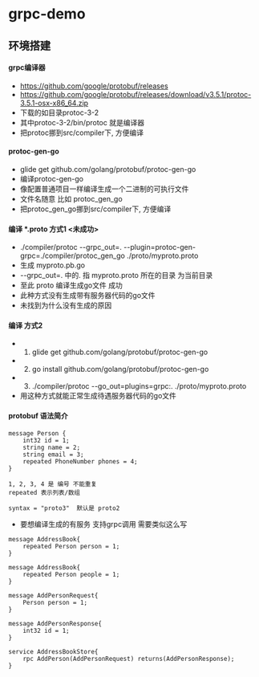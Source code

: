 # grpc-demo

## 环境搭建
####  grpc编译器
- https://github.com/google/protobuf/releases
- https://github.com/google/protobuf/releases/download/v3.5.1/protoc-3.5.1-osx-x86_64.zip
- 下载的如目录protoc-3-2  
- 其中protoc-3-2/bin/protoc 就是编译器
- 把protoc挪到src/compiler下, 方便编译
####  protoc-gen-go
- glide get github.com/golang/protobuf/protoc-gen-go
- 编译protoc-gen-go
- 像配置普通项目一样编译生成一个二进制的可执行文件 
- 文件名随意 比如 protoc_gen_go
- 把protoc_gen_go挪到src/compiler下, 方便编译

#### 编译 *.proto 方式1 <未成功>
-  ./compiler/protoc --grpc_out=. --plugin=protoc-gen-grpc=./compiler/protoc_gen_go ./proto/myproto.proto
- 生成 myproto.pb.go  
- --grpc_out=. 中的. 指 myproto.proto 所在的目录 为当前目录
- 至此 proto 编译生成go文件 成功
- 此种方式没有生成带有服务器代码的go文件
- 未找到为什么没有生成的原因
#### 编译 方式2 
- 1.  glide get github.com/golang/protobuf/protoc-gen-go
- 2.  go install github.com/golang/protobuf/protoc-gen-go
- 3.  ./compiler/protoc  --go_out=plugins=grpc:.   ./proto/myproto.proto
- 用这种方式就能正常生成待遇服务器代码的go文件

#### protobuf 语法简介
```
message Person {
    int32 id = 1;
    string name = 2;
    string email = 3;
    repeated PhoneNumber phones = 4;
}

1, 2, 3, 4 是 编号 不能重复
repeated 表示列表/数组

syntax = "proto3"  默认是 proto2

```
- 要想编译生成的有服务 支持grpc调用 需要类似这么写
```
message AddressBook{
    repeated Person person = 1;
}

message AddressBook{
    repeated Person people = 1;
}

message AddPersonRequest{
    Person person = 1;
}

message AddPersonResponse{
    int32 id = 1;
}

service AddressBookStore{
    rpc AddPerson(AddPersonRequest) returns(AddPersonResponse);
}
```


